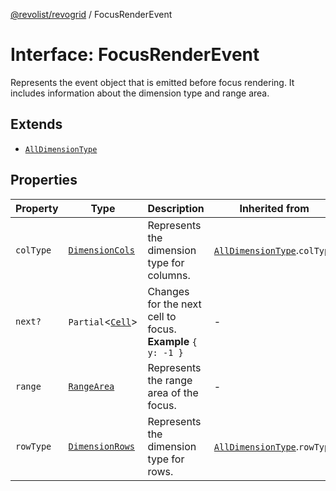 [@revolist/revogrid](README.md) / FocusRenderEvent

# Interface: FocusRenderEvent

Represents the event object that is emitted before focus rendering.
It includes information about the dimension type and range area.

## Extends

- [`AllDimensionType`](Interface.AllDimensionType.md)

## Properties

| Property | Type | Description | Inherited from | Defined in |
| ------ | ------ | ------ | ------ | ------ |
| `colType` | [`DimensionCols`](TypeAlias.DimensionCols.md) | Represents the dimension type for columns. | [`AllDimensionType`](Interface.AllDimensionType.md).`colType` | [src/types/interfaces.ts:732](https://github.com/revolist/revogrid/blob/aad859c5867a15f34f8919817adea85dcff4ee63/src/types/interfaces.ts#L732) |
| `next?` | `Partial`\<[`Cell`](Interface.Cell.md)\> | Changes for the next cell to focus. **Example** `{ y: -1 }` | - | [src/types/interfaces.ts:754](https://github.com/revolist/revogrid/blob/aad859c5867a15f34f8919817adea85dcff4ee63/src/types/interfaces.ts#L754) |
| `range` | [`RangeArea`](TypeAlias.RangeArea.md) | Represents the range area of the focus. | - | [src/types/interfaces.ts:749](https://github.com/revolist/revogrid/blob/aad859c5867a15f34f8919817adea85dcff4ee63/src/types/interfaces.ts#L749) |
| `rowType` | [`DimensionRows`](TypeAlias.DimensionRows.md) | Represents the dimension type for rows. | [`AllDimensionType`](Interface.AllDimensionType.md).`rowType` | [src/types/interfaces.ts:727](https://github.com/revolist/revogrid/blob/aad859c5867a15f34f8919817adea85dcff4ee63/src/types/interfaces.ts#L727) |
